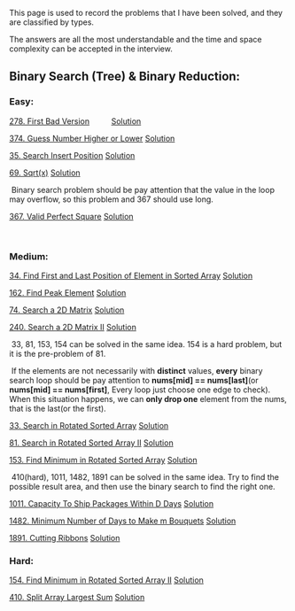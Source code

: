 

This page is used to record the problems that I have been solved, and they are classified by types. 

The answers are all the most understandable and the time and space complexity can be accepted in the interview.



##  Binary Search (Tree) & Binary Reduction:

### Easy:

[278. First Bad Version](https://leetcode.com/problems/first-bad-version)&nbsp;&nbsp;&nbsp;&nbsp;&nbsp;&nbsp;&nbsp;&nbsp;&nbsp;	[Solution](https://github.com/EsperErWang/algorithm/blob/main/Binary%20Search%20(Tree)%20&%20Binary%20Reduction/278.md)

[374. Guess Number Higher or Lower](https://leetcode.com/problems/guess-number-higher-or-lower)		[Solution](https://github.com/EsperErWang/algorithm/blob/main/Binary%20Search%20(Tree)%20&%20Binary%20Reduction/374.md)

[35. Search Insert Position](https://leetcode.com/problems/search-insert-position)        [Solution](https://github.com/EsperErWang/algorithm/blob/main/Binary%20Search%20(Tree)%20&%20Binary%20Reduction/35.md)

[69. Sqrt(x)](https://leetcode.com/problems/sqrtx)        [Solution](https://github.com/EsperErWang/algorithm/blob/main/Binary%20Search%20(Tree)%20&%20Binary%20Reduction/69.md)

​			Binary search problem should be pay attention that the value in the loop may overflow, so this problem and 367 should use long. 

[367. Valid Perfect Square](https://leetcode.com/problems/valid-perfect-square)        [Solution](https://github.com/EsperErWang/algorithm/blob/main/Binary%20Search%20(Tree)%20&%20Binary%20Reduction/367.md)	

​		

### Medium:

[34. Find First and Last Position of Element in Sorted Array](https://leetcode.com/problems/find-first-and-last-position-of-element-in-sorted-array)        [Solution](https://github.com/EsperErWang/algorithm/blob/main/Binary%20Search%20(Tree)%20&%20Binary%20Reduction/34.md)

[162. Find Peak Element](https://leetcode.com/problems/find-peak-element)        [Solution](https://github.com/EsperErWang/algorithm/blob/main/Binary%20Search%20(Tree)%20&%20Binary%20Reduction/162.md)

[74. Search a 2D Matrix](https://leetcode.com/problems/search-a-2d-matrix)        [Solution](https://github.com/EsperErWang/algorithm/blob/main/Binary%20Search%20(Tree)%20&%20Binary%20Reduction/74.md)	

[240. Search a 2D Matrix II](https://leetcode.com/problems/search-a-2d-matrix-ii)        [Solution](https://github.com/EsperErWang/algorithm/blob/main/Binary%20Search%20(Tree)%20&%20Binary%20Reduction/240.md)



​        33, 81, 153, 154 can be solved in the same idea. 154 is a hard problem, but it is the pre-problem of 81.  

​        If the elements are not necessarily with **distinct** values, **every** binary search loop should be pay attention to **nums[mid] == nums[last]**(or **nums[mid] == nums[first]**, Every loop just choose one edge to check). When this situation happens, we can **only drop one** element from the nums, that is the last(or the first).

[33. Search in Rotated Sorted Array](https://leetcode.com/problems/search-in-rotated-sorted-array)        [Solution](https://github.com/EsperErWang/algorithm/blob/main/Binary%20Search%20(Tree)%20&%20Binary%20Reduction/33.md)

[81. Search in Rotated Sorted Array II](https://leetcode.com/problems/search-in-rotated-sorted-array-ii)        [Solution](https://github.com/EsperErWang/algorithm/blob/main/Binary%20Search%20(Tree)%20&%20Binary%20Reduction/81.md)

[153. Find Minimum in Rotated Sorted Array](https://leetcode.com/problems/find-minimum-in-rotated-sorted-array)        [Solution](https://github.com/EsperErWang/algorithm/blob/main/Binary%20Search%20(Tree)%20&%20Binary%20Reduction/153.md)



​		410(hard), 1011, 1482, 1891 can be solved in the same idea. Try to find the possible result area, and then use the binary search to find the right one.

[1011. Capacity To Ship Packages Within D Days](https://leetcode.com/problems/capacity-to-ship-packages-within-d-days)		[Solution](https://github.com/EsperErWang/algorithm/blob/main/Binary%20Search%20(Tree)%20&%20Binary%20Reduction/1011.md)

[1482. Minimum Number of Days to Make m Bouquets](https://leetcode.com/problems/minimum-number-of-days-to-make-m-bouquets)		[Solution](https://github.com/EsperErWang/algorithm/blob/main/Binary%20Search%20(Tree)%20&%20Binary%20Reduction/1482.md)

[1891. Cutting Ribbons](https://leetcode.com/problems/cutting-ribbons)		[Solution](https://github.com/EsperErWang/algorithm/blob/main/Binary%20Search%20(Tree)%20&%20Binary%20Reduction/1891.md)

### Hard:

[154. Find Minimum in Rotated Sorted Array II](https://leetcode.com/problems/find-minimum-in-rotated-sorted-array-ii)		[Solution](https://github.com/EsperErWang/algorithm/blob/main/Binary%20Search%20(Tree)%20&%20Binary%20Reduction/154.md)

[410. Split Array Largest Sum](https://leetcode.com/problems/split-array-largest-sum)		[Solution](https://github.com/EsperErWang/algorithm/blob/main/Binary%20Search%20(Tree)%20&%20Binary%20Reduction/410.md)

​		

